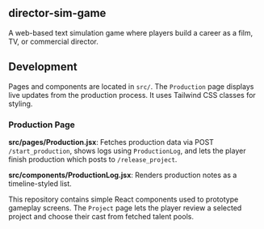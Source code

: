 ## director-sim-game
A web-based text simulation game where players build a career as a film, TV, or commercial director.

## Development
Pages and components are located in `src/`. The `Production` page displays live updates from the production process. It uses Tailwind CSS classes for styling.

### Production Page
**src/pages/Production.jsx**: Fetches production data via POST `/start_production`, shows logs using `ProductionLog`, and lets the player finish production which posts to `/release_project`.

**src/components/ProductionLog.jsx**: Renders production notes as a timeline-styled list.

This repository contains simple React components used to prototype gameplay screens. The `Project` page lets the player review a selected project and choose their cast from fetched talent pools.
